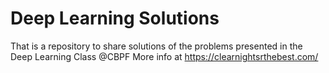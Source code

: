 # Deep Learning Solutions
That is a repository to share solutions of the problems presented in the Deep Learning Class @CBPF 
More info at https://clearnightsrthebest.com/
